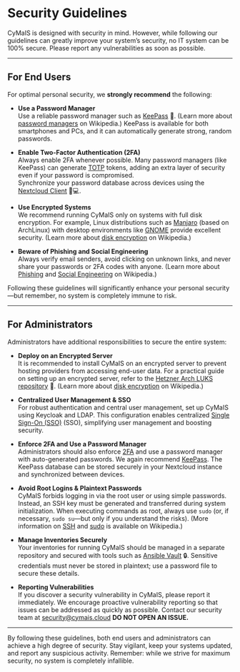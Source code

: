 # Security Guidelines

CyMaIS is designed with security in mind. However, while following our guidelines can greatly improve your system’s security, no IT system can be 100% secure. Please report any vulnerabilities as soon as possible.

---

## For End Users

For optimal personal security, we **strongly recommend** the following:

- **Use a Password Manager**  
  Use a reliable password manager such as [KeePass](https://keepass.info/) 🔐. (Learn more about [password managers](https://en.wikipedia.org/wiki/Password_manager) on Wikipedia.) KeePass is available for both smartphones and PCs, and it can automatically generate strong, random passwords.

- **Enable Two-Factor Authentication (2FA)**  
  Always enable 2FA whenever possible. Many password managers (like KeePass) can generate [TOTP](https://en.wikipedia.org/wiki/Time-based_One-Time_Password) tokens, adding an extra layer of security even if your password is compromised.  
  Synchronize your password database across devices using the [Nextcloud Client](https://nextcloud.com/) 📱💻.

- **Use Encrypted Systems**  
  We recommend running CyMaIS only on systems with full disk encryption. For example, Linux distributions such as [Manjaro](https://manjaro.org/) (based on ArchLinux) with desktop environments like [GNOME](https://en.wikipedia.org/wiki/GNOME) provide excellent security. (Learn more about [disk encryption](https://en.wikipedia.org/wiki/Disk_encryption) on Wikipedia.)

- **Beware of Phishing and Social Engineering**  
  Always verify email senders, avoid clicking on unknown links, and never share your passwords or 2FA codes with anyone. (Learn more about [Phishing](https://en.wikipedia.org/wiki/Phishing) and [Social Engineering](https://en.wikipedia.org/wiki/Social_engineering_(security)) on Wikipedia.)

Following these guidelines will significantly enhance your personal security—but remember, no system is completely immune to risk.

---

## For Administrators

Administrators have additional responsibilities to secure the entire system:

- **Deploy on an Encrypted Server**  
  It is recommended to install CyMaIS on an encrypted server to prevent hosting providers from accessing end-user data. For a practical guide on setting up an encrypted server, refer to the [Hetzner Arch LUKS repository](https://github.com/kevinveenbirkenbach/hetzner-arch-luks) 🔐. (Learn more about [disk encryption](https://en.wikipedia.org/wiki/Disk_encryption) on Wikipedia.)

- **Centralized User Management & SSO**  
  For robust authentication and central user management, set up CyMaIS using Keycloak and LDAP.
  This configuration enables centralized [Single Sign-On (SSO)](https://en.wikipedia.org/wiki/Single_sign-on) (SSO), simplifying user management and boosting security.

- **Enforce 2FA and Use a Password Manager**  
  Administrators should also enforce [2FA](https://en.wikipedia.org/wiki/Multi-factor_authentication) and use a password manager with auto-generated passwords. We again recommend [KeePass](https://keepass.info/). The KeePass database can be stored securely in your Nextcloud instance and synchronized between devices.

- **Avoid Root Logins & Plaintext Passwords**  
  CyMaIS forbids logging in via the root user or using simple passwords. Instead, an SSH key must be generated and transferred during system initialization. When executing commands as root, always use `sudo` (or, if necessary, `sudo su`—but only if you understand the risks). (More information on [SSH](https://en.wikipedia.org/wiki/Secure_Shell) and [sudo](https://en.wikipedia.org/wiki/Sudo) is available on Wikipedia.)

- **Manage Inventories Securely**  
  Your inventories for running CyMaIS should be managed in a separate repository and secured with tools such as [Ansible Vault](https://en.wikipedia.org/wiki/Encryption) 🔒. Sensitive credentials must never be stored in plaintext; use a password file to secure these details.

- **Reporting Vulnerabilities**  
  If you discover a security vulnerability in CyMaIS, please report it immediately. We encourage proactive vulnerability reporting so that issues can be addressed as quickly as possible. Contact our security team at [security@cymais.cloud](mailto:security@cymais.cloud) 
  **DO NOT OPEN AN ISSUE.**

---

By following these guidelines, both end users and administrators can achieve a high degree of security. Stay vigilant, keep your systems updated, and report any suspicious activity. Remember: while we strive for maximum security, no system is completely infallible.
